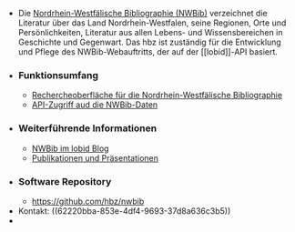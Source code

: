 - Die [Nordrhein-Westfälische Bibliographie (NWBib)](https://nwbib.de) verzeichnet die Literatur über das Land Nordrhein-Westfalen, seine Regionen, Orte und Persönlichkeiten, Literatur aus allen Lebens- und Wissensbereichen in Geschichte und Gegenwart. Das hbz ist zuständig für die Entwicklung und Pflege des NWBib-Webauftritts, der auf der [[lobid]]-API basiert.
- ### Funktionsumfang
  * [Rechercheoberfläche für die Nordrhein-Westfälische Bibliographie](https://nwbib.de)
  * [API-Zugriff aud die NWBib-Daten](https://blog.lobid.org/2019/10/08/nwbib-at-cdv.html)
- ### Weiterführende Informationen
  * [NWBib im lobid Blog](https://blog.lobid.org/tags/nwbib)
  * [Publikationen und Präsentationen](https://lobid.org/product/nwbib)
- ### Software Repository
  * https://github.com/hbz/nwbib
- Kontakt: ((62220bba-853e-4df4-9693-37d8a636c3b5))
-